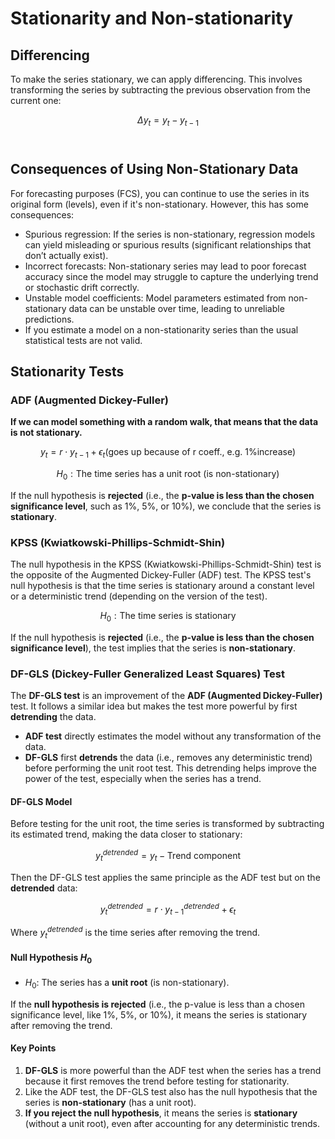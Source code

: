 # Stationarity and Non-stationarity

## Differencing

To make the series stationary, we can apply differencing. This involves transforming the series by subtracting the previous observation from the current one:

$$\Delta y_t=y_t - y_{t-1}$$
​
## Consequences of Using Non-Stationary Data

For forecasting purposes (FCS), you can continue to use the series in its original form (levels), even if it's non-stationary. However, this has some consequences:

- Spurious regression: If the series is non-stationary, regression models can yield misleading or spurious results (significant relationships that don’t actually exist).
- Incorrect forecasts: Non-stationary series may lead to poor forecast accuracy since the model may struggle to capture the underlying trend or stochastic drift correctly.
- Unstable model coefficients: Model parameters estimated from non-stationary data can be unstable over time, leading to unreliable predictions.
- If you estimate a model on a non-stationarity series than the usual statistical tests are not valid. 

## Stationarity Tests

### ADF (Augmented Dickey-Fuller)

**If we can model something with a random walk, that means that the data is not stationary.**

$$y_t = r\cdot y_{t-1} + \epsilon_t \text{(goes up because of r coeff., e.g. 1\% increase)}$$

$$H_0: \text{The time series has a unit root (is non-stationary)}$$

If the null hypothesis is **rejected** (i.e., the **p-value is less than the chosen significance level**, such as 
$1\%$, $5\%$, or $10\%$), we conclude that the series is **stationary**.

### KPSS (Kwiatkowski-Phillips-Schmidt-Shin)

The null hypothesis in the KPSS (Kwiatkowski-Phillips-Schmidt-Shin) test is the opposite of the Augmented Dickey-Fuller (ADF) test. The KPSS test's null hypothesis is that the time series is stationary around a constant level or a deterministic trend (depending on the version of the test).

$$H_0: \text{The time series is stationary}$$

If the null hypothesis is **rejected** (i.e., the **p-value is less than the chosen significance level**), the test implies that the series is **non-stationary**.

### DF-GLS (Dickey-Fuller Generalized Least Squares) Test

The **DF-GLS test** is an improvement of the **ADF (Augmented Dickey-Fuller)** test. It follows a similar idea but makes the test more powerful by first **detrending** the data.

- **ADF test** directly estimates the model without any transformation of the data.
- **DF-GLS** first **detrends** the data (i.e., removes any deterministic trend) before performing the unit root test. This detrending helps improve the power of the test, especially when the series has a trend.

#### DF-GLS Model

Before testing for the unit root, the time series is transformed by subtracting its estimated trend, making the data closer to stationary:

$$
y_t^{detrended} = y_t - \text{Trend component}
$$

Then the DF-GLS test applies the same principle as the ADF test but on the **detrended** data:

$$
y_t^{detrended} = r \cdot y_{t-1}^{detrended} + \epsilon_t
$$

Where $y_t^{detrended}$ is the time series after removing the trend.

#### Null Hypothesis $H_0$
- $H_0$: The series has a **unit root** (is non-stationary).
  
If the **null hypothesis is rejected** (i.e., the p-value is less than a chosen significance level, like 1%, 5%, or 10%), it means the series is stationary after removing the trend.

#### Key Points
1. **DF-GLS** is more powerful than the ADF test when the series has a trend because it first removes the trend before testing for stationarity.
2. Like the ADF test, the DF-GLS test also has the null hypothesis that the series is **non-stationary** (has a unit root).
3. **If you reject the null hypothesis**, it means the series is **stationary** (without a unit root), even after accounting for any deterministic trends.